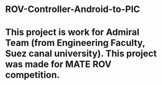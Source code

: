 # ROV-Controller-Android-to-PIC

**This project is work for Admiral Team (from Engineering Faculty, Suez canal university).**
**This project was made for MATE ROV competition.**
===================================


